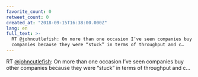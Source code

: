 ```yaml
---
favorite_count: 0
retweet_count: 0
created_at: "2018-09-15T16:38:00.000Z"
lang: en
full_text: >-
  RT @johncutlefish: On more than one occasion I’ve seen companies buy other
  companies because they were “stuck” in terms of throughput and c…
---
```


RT [@johncutlefish](https://twitter.com/johncutlefish): On more than one
occasion I’ve seen companies buy other companies because they were “stuck” in
terms of throughput and c…
